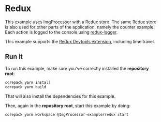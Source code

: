 # Redux

This example uses ImgProcessor with a Redux store.
The same Redux store is also used for other parts of the application, namely the counter example.
Each action is logged to the console using [redux-logger](https://github.com/theaqua/redux-logger).

This example supports the [Redux Devtools extension](https://github.com/zalmoxisus/redux-devtools-extension), including time travel.

## Run it

To run this example, make sure you've correctly installed the **repository root**:

```sh
corepack yarn install
corepack yarn build
```

That will also install the dependencies for this example.

Then, again in the **repository root**, start this example by doing:

```sh
corepack yarn workspace @ImgProcessor-example/redux start
```
